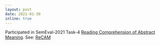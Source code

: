 ```yaml
---
layout: post
date: 2021-01-30
inline: true
---
```

Participated in SemEval-2021 Task-4 [Reading Comprehension of Abstract Meaning](https://competitions.codalab.org/competitions/26153).
See: [ReCAM](#recam)